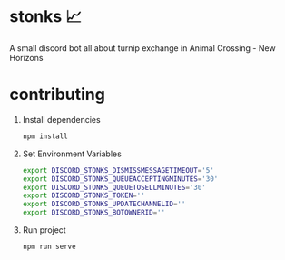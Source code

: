 # stonks 📈 

A small discord bot all about turnip exchange in Animal Crossing - New Horizons

# contributing

1. Install dependencies
    ```bash
    npm install
    ```
2. Set Environment Variables
    ```bash
    export DISCORD_STONKS_DISMISSMESSAGETIMEOUT='5'
    export DISCORD_STONKS_QUEUEACCEPTINGMINUTES='30'
    export DISCORD_STONKS_QUEUETOSELLMINUTES='30'
    export DISCORD_STONKS_TOKEN=''
    export DISCORD_STONKS_UPDATECHANNELID=''
    export DISCORD_STONKS_BOTOWNERID=''
    ```
3. Run project
    ```bash
    npm run serve
    ```